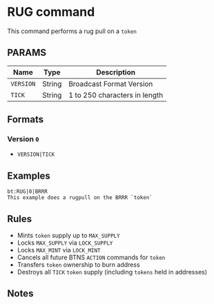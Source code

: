 # RUG command
This command performs a rug pull on a `token`

## PARAMS
| Name      | Type   | Description                   |
| --------- | ------ | ----------------------------- |
| `VERSION` | String | Broadcast Format Version      |
| `TICK`    | String | 1 to 250 characters in length |

## Formats

### Version `0`
- `VERSION|TICK`

## Examples
```
bt:RUG|0|BRRR
This example does a rugpull on the BRRR `token`
```

## Rules
- Mints `token` supply up to `MAX_SUPPLY`
- Locks `MAX_SUPPLY` via `LOCK_SUPPLY`
- Locks `MAX_MINT` via `LOCK_MINT`
- Cancels all future BTNS `ACTION` commands for `token` 
- Transfers `token` ownership to burn address
- Destroys all `TICK` `token` supply (including `tokens` held in addresses)

## Notes